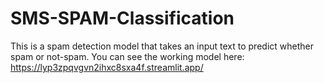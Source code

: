 # SMS-SPAM-Classification
This is a spam detection model that takes an input text to predict whether spam or not-spam.
You can see the working model here: https://lyp3zpqvgvn2ihxc8sxa4f.streamlit.app/
